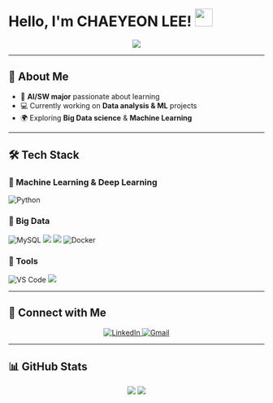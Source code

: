 # Hello, I'm CHAEYEON LEE! <img src="https://media.giphy.com/media/hvRJCLFzcasrR4ia7z/giphy.gif" width="35">

<p align="center">
  <a href="https://github.com/DenverCoder1/readme-typing-svg">
    <img src="https://capsule-render.vercel.app/api?type=wave&color=timeAuto&height=200&section=header&text=Data%20Analyst&fontSize=80" />
  </a>
</p>

---

## 👋 About Me
- 🚀 **AI/SW major** passionate about learning
- 💻 Currently working on **Data analysis & ML** projects
- 🌍 Exploring **Big Data science** & **Machine Learning**

---

## 🛠️ Tech Stack  

### 🔹 Machine Learning & Deep Learning
![Python](https://img.shields.io/badge/Python-14354C?style=for-the-badge&logo=Python&logoColor=white)

### 🔹 Big Data
![MySQL](https://img.shields.io/badge/MySQL-4479A1?style=for-the-badge&logo=MySQL&logoColor=white)
<img src="https://img.shields.io/badge/DBeaver-382923?style=for-the-badge&logo=DBeaver&logoColor=white">
<img src="https://img.shields.io/badge/R-276DC3?style=for-the-badge&logo=R&logoColor=white">
![Docker](https://img.shields.io/badge/docker-%230db7ed.svg?style=for-the-badge&logo=docker&logoColor=white)


### 🔹 Tools
![VS Code](https://img.shields.io/badge/VS%20Code-007ACC?style=for-the-badge&logo=visualstudiocode&logoColor=white)
<img src="https://img.shields.io/badge/Qgis-589632?style=for-the-badge&logo=Qgis&logoColor=white">



---

## 🤝 Connect with Me  
<p align="center">
  <a href="https://www.linkedin.com/in/%EC%B1%84%EC%97%B0-%EC%9D%B4-5784102b2/" target="_blank">
    <img src="https://img.shields.io/badge/linkedin-%2300acee.svg?color=405DE6&style=for-the-badge&logo=linkedin&logoColor=white" alt="LinkedIn" />
  </a>

  <a href="cy6366@naver.com" target="_blank">
    <img src="https://img.shields.io/badge/gmail-%23EA4335.svg?style=for-the-badge&logo=gmail&logoColor=white" alt="Gmail" />
  </a>
</p>

---

## 📊 GitHub Stats  
<p align="center">
  <img src="https://github-readme-stats.vercel.app/api?username=chaeyeon530&show_icons=true&hide_border=true" />
  <img src="https://github-readme-stats.vercel.app/api/top-langs/?username=chaeyeon530&layout=compact" />
</p>

